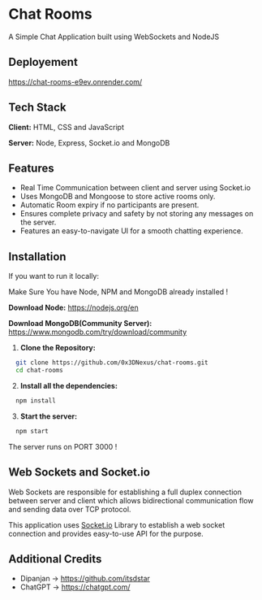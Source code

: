 # Chat Rooms

A Simple Chat Application built using WebSockets and NodeJS

## Deployement

https://chat-rooms-e9ev.onrender.com/

## Tech Stack

**Client:** HTML, CSS and JavaScript

**Server:** Node, Express, Socket.io and MongoDB

## Features

- Real Time Communication between client and server using Socket.io
- Uses MongoDB and Mongoose to store active rooms only.
- Automatic Room expiry if no participants are present. 
- Ensures complete privacy and safety by not storing any messages on the server.
- Features an easy-to-navigate UI for a smooth chatting experience.

## Installation

If you want to run it locally:

Make Sure You have Node, NPM and MongoDB already installed !

**Download Node:** https://nodejs.org/en

**Download MongoDB(Community Server):** https://www.mongodb.com/try/download/community
 

1. **Clone the Repository:**
```bash
  git clone https://github.com/0x3DNexus/chat-rooms.git
  cd chat-rooms
```
2. **Install all the dependencies:**
```bash
  npm install
```

3. **Start the server:**
```bash
  npm start
``` 

The server runs on PORT 3000 !

## Web Sockets and Socket.io
Web Sockets are responsible for establishing a full duplex connection between server and client which allows bidirectional communication flow and sending data over TCP protocol.

This application uses [Socket.io](https://socket.io/) Library to establish a web socket connection and provides easy-to-use API for the purpose.

## Additional Credits 

- Dipanjan -> https://github.com/itsdstar
- ChatGPT -> https://chatgpt.com/